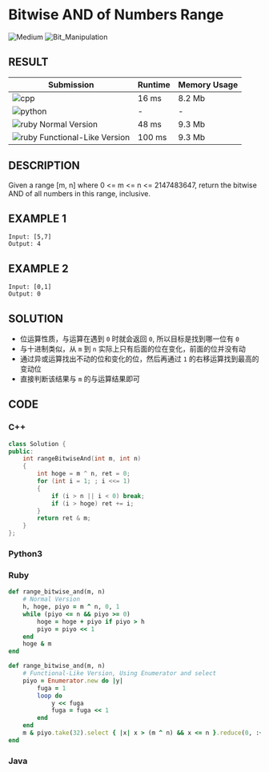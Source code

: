 # Bitwise AND of Numbers Range

![Medium](https://img.shields.io/badge/-Medium-f0ad4e.svg) ![Bit_Manipulation](https://img.shields.io/badge/位运算-Bit_Manipulation-007ec6.svg)

## RESULT

| Submission                                                                              | Runtime | Memory Usage |
| --------------------------------------------------------------------------------------- | ------- | ------------ |
| ![cpp](https://img.shields.io/badge/leetcode201-cpp-f34b7d.svg)                         | 16 ms   | 8.2 Mb       |
| ![python](https://img.shields.io/badge/leetcode201-py-3572A5.svg)                       | -       | -            |
| ![ruby](https://img.shields.io/badge/leetcode201-rb-701516.svg) Normal Version          | 48 ms   | 9.3 Mb       |
| ![ruby](https://img.shields.io/badge/leetcode201-rb-701516.svg) Functional-Like Version | 100 ms  | 9.3 Mb       |

## DESCRIPTION

Given a range [m, n] where 0 <= m <= n <= 2147483647, return the bitwise AND of all numbers in this range, inclusive.

## EXAMPLE 1

```plain
Input: [5,7]
Output: 4
```

## EXAMPLE 2

```plain
Input: [0,1]
Output: 0
```

## SOLUTION

* 位运算性质，与运算在遇到 `0` 时就会返回 `0`, 所以目标是找到哪一位有 `0`
* 与十进制类似，从 `m` 到 `n` 实际上只有后面的位在变化，前面的位并没有动
* 通过异或运算找出不动的位和变化的位，然后再通过 `1` 的右移运算找到最高的变动位
* 直接判断该结果与 `m` 的与运算结果即可 

## CODE

### C++

```cpp
class Solution {
public:
    int rangeBitwiseAnd(int m, int n)
    {
        int hoge = m ^ n, ret = 0;
        for (int i = 1; ; i <<= 1)
        {
            if (i > n || i < 0) break;
            if (i > hoge) ret += i;
        }
        return ret & m;
    }
};
```

### Python3

### Ruby

```ruby
def range_bitwise_and(m, n)
    # Normal Version
    h, hoge, piyo = m ^ n, 0, 1
    while (piyo <= n && piyo >= 0)
        hoge = hoge + piyo if piyo > h
        piyo = piyo << 1
    end
    hoge & m
end

def range_bitwise_and(m, n)
    # Functional-Like Version, Using Enumerator and select
    piyo = Enumerator.new do |y|
        fuga = 1
        loop do
            y << fuga
            fuga = fuga << 1
        end
    end
    m & piyo.take(32).select { |x| x > (m ^ n) && x <= n }.reduce(0, :+)
end
```

### Java
